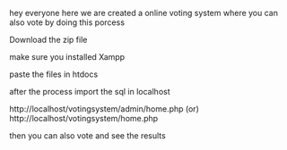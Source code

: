 hey everyone here we are created a online voting system where you can also vote by doing this porcess

Download the zip file 

make sure you installed Xampp

paste the files in htdocs

after the process import the sql in localhost

http://localhost/votingsystem/admin/home.php (or) http://localhost/votingsystem/home.php

then you can also vote and see the results
 
